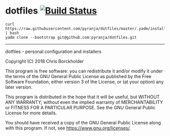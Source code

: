 # dotfiles [![Build Status](https://travis-ci.com/pyranja/dotfiles.svg?branch=master)](https://travis-ci.com/pyranja/dotfiles)

```
curl https://raw.githubusercontent.com/pyranja/dotfiles/master/.yadm/install.sh | bash
yadm clone --bootstrap git@github.com:pyranja/dotfiles.git
```

---

dotfiles - personal configuration and installers

Copyright (C) 2018 Chris Borckholder

This program is free software: you can redistribute it and/or modify
it under the terms of the GNU General Public License as published by
the Free Software Foundation, either version 3 of the License, or
(at your option) any later version.

This program is distributed in the hope that it will be useful,
but WITHOUT ANY WARRANTY; without even the implied warranty of
MERCHANTABILITY or FITNESS FOR A PARTICULAR PURPOSE.  See the
GNU General Public License for more details.

You should have received a copy of the GNU General Public License
along with this program.  If not, see <https://www.gnu.org/licenses/>.
